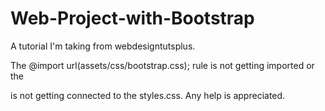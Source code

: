 Web-Project-with-Bootstrap
==========================

A tutorial I'm taking from webdesigntutsplus.

The @import url(assets/css/bootstrap.css); rule is not getting imported or the 
<link type="text/css" href="/assets/css/styles.css"  rel="stylesheet"> is not getting connected to the 
styles.css. Any help is appreciated.

